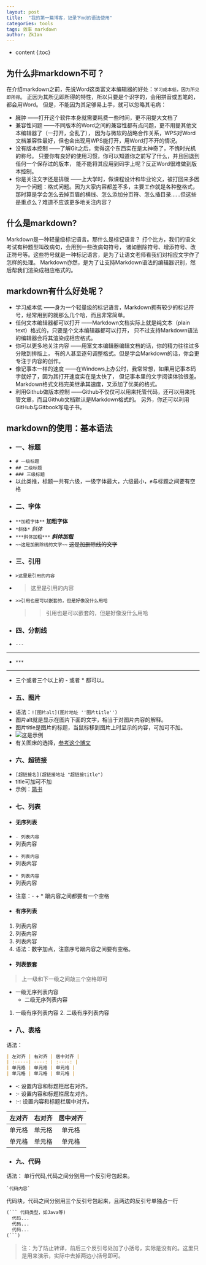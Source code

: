 ```yaml
---
layout: post
title:  "我的第一篇博客，记录下md的语法使用"
categories: tools
tags: 效率 markdown
author: Zk1an
---
```


* content
{:toc}

## 为什么非markdown不可？
在介绍markdown之前，先说Word这类富文本编辑器的好处：`学习成本低，因为所见即所得`。
正因为其所见即所得的特性，所以只要是个识字的，会用拼音或五笔的，都会用Word。
但是，不能因为其足够易上手，就可以忽略其毛病：
- 臃肿 ——打开这个软件本身就需要耗费一些时间，更不用提大文档了
- 兼容性问题 ——不同版本的Word之间的兼容性都有点问题，更不用提其他文本编辑器了（一打开，全乱了），
因为与微软的战略合作关系，WPS对Word文档兼容性最好，但也会出现用WPS能打开，用Word打不开的情况。
- 没有版本控制 ——了解Git之后，觉得这个东西实在是太神奇了，不愧时光机的称号。
只要你有良好的使用习惯，你可以知道你之前写了什么，并且回退到任何一个保存过的版本，
能不能将其应用到码字上呢？反正Word很难做到版本控制。
- 你是关注文字还是排版 ——上大学时，做课程设计和毕业论文，被打回来多因为一个问题：格式问题。因为大家内容都差不多，主要工作就是各种整格式，
那时算是学会怎么去掉页眉的横线、怎么添加分页符、怎么插目录……但这些是重点么？难道不应该更多地关注内容？

## 什么是markdown?
Markdown是一种轻量级标记语言。那什么是标记语言？
打个比方，我们的语文考试有种题型叫改病句，会用到一些改病句符号，
诸如删除符号、增添符号、改正符号等。这些符号就是一种标记语言，是为了让语文老师看我们对相应文字作了怎样的处理。
Markdown亦然，是为了让支持Markdown语法的编辑器识别，然后帮我们渲染成相应格式的。

## markdown有什么好处呢？
- 学习成本低 ——身为一个轻量级的标记语言，Markdown拥有较少的标记符号，经常用到的就那么几个哈，而且非常简单。
- 任何文本编辑器都可以打开 ——Markdown文档实际上就是纯文本（plain text）格式的，只要是个文本编辑器都可以打开，
只不过支持Markdown语法的编辑器会将其渲染成相应格式。
- 你可以更多地关注内容 ——用富文本编辑器编辑文档的话，你的精力往往过多分散到排版上，
有的人甚至逐句调整格式。但是学会Markdown的话，你会更专注于内容的创作。
- 像记事本一样的速度 ——在Windows上办公时，我常常想，如果用记事本码字就好了，因为其打开速度实在是太快了，
但记事本里的文字阅读体验很差。Markdown格式文档完美继承其速度，又添加了优美的格式。
- 利用Github做版本控制 ——Github不仅仅可以用来托管代码，还可以用来托管文章，而且Github文档默认是Markdown格式的。
另外，你还可以利用GitHub与Gitbook写电子书。

## markdown的使用：基本语法
* ### 一、标题
- `# 一级标题` 
- `## 二级标题`
- `### 三级标题`
- 以此类推，标题一共有六级，一级字体最大，六级最小，`#`与标题之间要有空格
* ### 二、字体
- `**加粗字体**` **加粗字体**
- `*斜体*` *斜体*
- `***斜体加粗***` ***斜体加粗***
- `~~这是加删除线的文字~~` ~~这是加删除线的文字~~
* ### 三、引用
- `>这里是引用的内容` 
- >这里是引用的内容
- `>>引用也是可以嵌套的，但是好像没什么用哈`
  >>引用也是可以嵌套的，但是好像没什么用哈
* ### 四、分割线
- `---`  
---  
- `***`  
***  
- 三个或者三个以上的 - 或者 * 都可以。                      
* ### 五、图片
- 语法：`![图片alt](图片地址 ''图片title'')`   
- 图片alt就是显示在图片下面的文字，相当于对图片内容的解释。   
- 图片title是图片的标题，当鼠标移到图片上时显示的内容，可加可不加。 
- ![这是示例](https://gitee.com/zhaokeyan/pic_repo/raw/master/uPic/%202020%2007%2011%2011%2032iconfinder_markdown_298823.png) 
- 有关图床的选择，[参考这个博文](https://www.jianshu.com/p/ea1eb11db63f)
* ### 六、超链接
- `[超链接名](超链接地址 "超链接title")`   
- title可加可不加  
- 示例：[简书](http://jianshu.com)
* ### 七、列表
+ #### 无序列表
- `- 列表内容`
- 列表内容
+ `+ 列表内容`
+ 列表内容
* `* 列表内容`
* 列表内容
- 注意：- + * 跟内容之间都要有一个空格
+ #### 有序列表
1. 列表内容
2. 列表内容
3. 列表内容
4. 语法：数字加点，注意序号跟内容之间要有空格。
+ #### 列表嵌套
>上一级和下一级之间敲三个空格即可
- 一级无序列表内容
   - 二级无序列表内容
1. 一级有序列表内容
   2. 二级有序列表内容

* ### 八、表格
语法：
```markdown
| 左对齐 | 右对齐 | 居中对齐 |
| :-----| ----: | :----: |
| 单元格 | 单元格 | 单元格 |
| 单元格 | 单元格 | 单元格 |
```
- -: 设置内容和标题栏居右对齐。
- :- 设置内容和标题栏居左对齐。
- :-: 设置内容和标题栏居中对齐。

| 左对齐 | 右对齐 | 居中对齐 |
| :-----| ----: | :----: |
| 单元格 | 单元格 | 单元格 |
| 单元格 | 单元格 | 单元格 |

* ### 九、代码
语法：
单行代码,代码之间分别用一个反引号包起来。
```text
`代码内容` 
```
代码块，代码之间分别用三个反引号包起来，且两边的反引号单独占一行

```markdown
(``` 代码类型，如Java等)
  代码...
  代码...
  代码...
(```)
```

>注：为了防止转译，前后三个反引号处加了小括号，实际是没有的。这里只是用来演示，实际中去掉两边小括号即可。